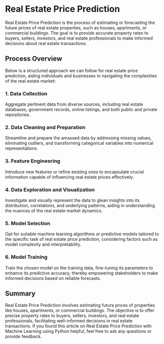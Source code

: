 # Real Estate Price Prediction

Real Estate Price Prediction is the process of estimating or forecasting the future prices of real estate properties, such as houses, apartments, or commercial buildings. The goal is to provide accurate property rates to buyers, sellers, investors, and real estate professionals to make informed decisions about real estate transactions.

## Process Overview

Below is a structured approach we can follow for real estate price prediction, aiding individuals and businesses in navigating the complexities of the real estate market:

### 1. Data Collection

Aggregate pertinent data from diverse sources, including real estate databases, government records, online listings, and both public and private repositories.

### 2. Data Cleaning and Preparation

Streamline and prepare the amassed data by addressing missing values, eliminating outliers, and transforming categorical variables into numerical representations.

### 3. Feature Engineering

Introduce new features or refine existing ones to encapsulate crucial information capable of influencing real estate prices effectively.

### 4. Data Exploration and Visualization

Investigate and visually represent the data to glean insights into its distribution, correlations, and underlying patterns, aiding in understanding the nuances of the real estate market dynamics.

### 5. Model Selection

Opt for suitable machine learning algorithms or predictive models tailored to the specific task of real estate price prediction, considering factors such as model complexity and interpretability.

### 6. Model Training

Train the chosen model on the training data, fine-tuning its parameters to enhance its predictive accuracy, thereby empowering stakeholders to make informed decisions based on reliable forecasts.


## Summary

Real Estate Price Prediction involves estimating future prices of properties like houses, apartments, or commercial buildings. The objective is to offer precise property rates to buyers, sellers, investors, and real estate professionals, facilitating well-informed decisions in real estate transactions. If you found this article on Real Estate Price Prediction with Machine Learning using Python helpful, feel free to ask any questions or provide feedback.

